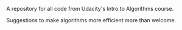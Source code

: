 A repository for all code from Udacity's Intro to Algorithms course.

Suggestions to make algorithms more efficient more than welcome.

